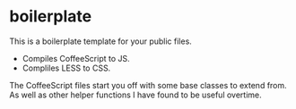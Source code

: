 # boilerplate #

This is a boilerplate template for your public files.

- Compiles CoffeeScript to JS.
- Compliles LESS to CSS.

The CoffeeScript files start you off with some base classes to extend from. As well
as other helper functions I have found to be useful overtime.


